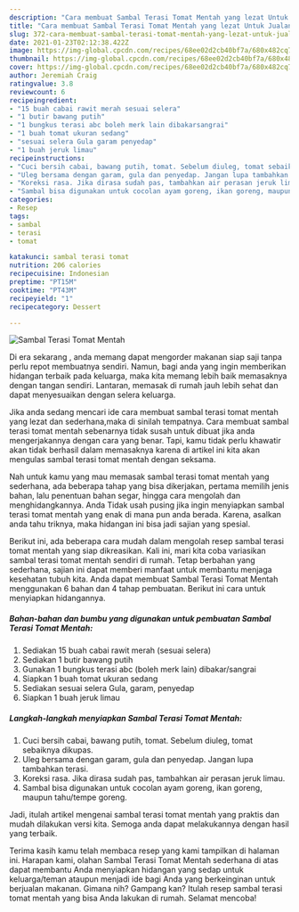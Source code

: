 ```yaml
---
description: "Cara membuat Sambal Terasi Tomat Mentah yang lezat Untuk Jualan"
title: "Cara membuat Sambal Terasi Tomat Mentah yang lezat Untuk Jualan"
slug: 372-cara-membuat-sambal-terasi-tomat-mentah-yang-lezat-untuk-jualan
date: 2021-01-23T02:12:38.422Z
image: https://img-global.cpcdn.com/recipes/68ee02d2cb40bf7a/680x482cq70/sambal-terasi-tomat-mentah-foto-resep-utama.jpg
thumbnail: https://img-global.cpcdn.com/recipes/68ee02d2cb40bf7a/680x482cq70/sambal-terasi-tomat-mentah-foto-resep-utama.jpg
cover: https://img-global.cpcdn.com/recipes/68ee02d2cb40bf7a/680x482cq70/sambal-terasi-tomat-mentah-foto-resep-utama.jpg
author: Jeremiah Craig
ratingvalue: 3.8
reviewcount: 6
recipeingredient:
- "15 buah cabai rawit merah sesuai selera"
- "1 butir bawang putih"
- "1 bungkus terasi abc boleh merk lain dibakarsangrai"
- "1 buah tomat ukuran sedang"
- "sesuai selera Gula garam penyedap"
- "1 buah jeruk limau"
recipeinstructions:
- "Cuci bersih cabai, bawang putih, tomat. Sebelum diuleg, tomat sebaiknya dikupas."
- "Uleg bersama dengan garam, gula dan penyedap. Jangan lupa tambahkan terasi."
- "Koreksi rasa. Jika dirasa sudah pas, tambahkan air perasan jeruk limau."
- "Sambal bisa digunakan untuk cocolan ayam goreng, ikan goreng, maupun tahu/tempe goreng."
categories:
- Resep
tags:
- sambal
- terasi
- tomat

katakunci: sambal terasi tomat 
nutrition: 206 calories
recipecuisine: Indonesian
preptime: "PT15M"
cooktime: "PT43M"
recipeyield: "1"
recipecategory: Dessert

---
```



![Sambal Terasi Tomat Mentah](https://img-global.cpcdn.com/recipes/68ee02d2cb40bf7a/680x482cq70/sambal-terasi-tomat-mentah-foto-resep-utama.jpg)

Di era  sekarang , anda memang dapat mengorder makanan siap saji tanpa perlu repot membuatnya sendiri. Namun, bagi anda yang ingin memberikan hidangan terbaik pada keluarga, maka kita memang lebih baik memasaknya dengan tangan sendiri. Lantaran, memasak di rumah jauh lebih sehat dan dapat menyesuaikan dengan selera keluarga.

Jika anda sedang mencari ide cara membuat sambal terasi tomat mentah yang lezat dan sederhana,maka di sinilah tempatnya. Cara membuat sambal terasi tomat mentah  sebenarnya tidak susah untuk dibuat jika anda mengerjakannya dengan cara yang benar. Tapi, kamu tidak perlu khawatir akan tidak berhasil dalam memasaknya 
karena di artikel ini kita akan mengulas sambal terasi tomat mentah dengan seksama.  



Nah untuk kamu yang mau memasak sambal terasi tomat mentah yang sederhana, ada beberapa tahap yang bisa dikerjakan, pertama memilih jenis bahan, lalu penentuan bahan segar, hingga cara mengolah dan menghidangkannya. Anda Tidak usah pusing jika ingin menyiapkan sambal terasi tomat mentah yang enak di mana pun anda berada. Karena, asalkan anda  tahu triknya, maka hidangan ini bisa jadi sajian yang spesial.

Berikut ini, ada beberapa cara mudah dalam mengolah resep sambal terasi tomat mentah yang siap dikreasikan. Kali ini, mari kita coba variasikan sambal terasi tomat mentah sendiri di rumah. Tetap berbahan yang sederhana, sajian ini dapat memberi manfaat untuk membantu menjaga kesehatan tubuh kita. Anda dapat membuat Sambal Terasi Tomat Mentah menggunakan 6 bahan dan 4 tahap pembuatan. Berikut ini cara untuk menyiapkan hidangannya.

<!--inarticleads1-->

##### Bahan-bahan dan bumbu yang digunakan untuk pembuatan Sambal Terasi Tomat Mentah:

1. Sediakan 15 buah cabai rawit merah (sesuai selera)
1. Sediakan 1 butir bawang putih
1. Gunakan 1 bungkus terasi abc (boleh merk lain) dibakar/sangrai
1. Siapkan 1 buah tomat ukuran sedang
1. Sediakan sesuai selera Gula, garam, penyedap
1. Siapkan 1 buah jeruk limau




<!--inarticleads2-->

##### Langkah-langkah menyiapkan Sambal Terasi Tomat Mentah:

1. Cuci bersih cabai, bawang putih, tomat. Sebelum diuleg, tomat sebaiknya dikupas.
1. Uleg bersama dengan garam, gula dan penyedap. Jangan lupa tambahkan terasi.
1. Koreksi rasa. Jika dirasa sudah pas, tambahkan air perasan jeruk limau.
1. Sambal bisa digunakan untuk cocolan ayam goreng, ikan goreng, maupun tahu/tempe goreng.




Jadi, itulah artikel mengenai  sambal terasi tomat mentah  yang praktis dan mudah dilakukan versi kita. Semoga anda dapat melakukannya dengan hasil yang terbaik. 

Terima kasih kamu telah membaca resep yang kami tampilkan di halaman ini. Harapan kami, olahan  Sambal Terasi Tomat Mentah sederhana di atas dapat membantu Anda menyiapkan hidangan yang sedap untuk keluarga/teman ataupun menjadi ide bagi Anda yang berkeinginan untuk berjualan makanan. Gimana nih? Gampang kan? Itulah resep sambal terasi tomat mentah yang bisa Anda lakukan di rumah. Selamat mencoba!

